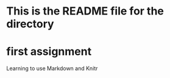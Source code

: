 This is the README file for the directory
===========================

# first assignment
Learning to use Markdown and Knitr
